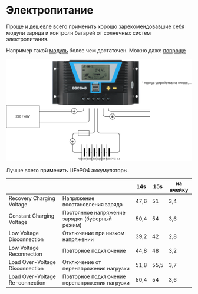 # Электропитание

Проще и дешевле всего применить хорошо зарекомендовавшие себя модули заряда и контроля батарей
от солнечных систем электропитания.

Например такой [модуль](https://powmr.com/solar-charge-controller/current/40amps-mppt/powmr-40a-mppt-solar-charge-controller-12v-24v-36v-48v-auto-solar-regulator-with-lcd-display-mppt-40a/)
более чем достаточен. Можно даже [попроще](https://powmr.com/solar-charge-controller/series-en/solar-laderegler-pwm-30a-40a-50a-60a-80a-automat-solar-controller-12v-24v-36v-48v-pv100v-lithiumbatterien-ternare-lithiumbatterien-lithiumeisenphosphat-usw./)

![](solar.svg)

Лучше всего применить LiFePO4 аккумуляторы.

|  | | 14s | 15s | на ячейку |
| ---- | ---- | ---- | ---- | ---- |
| Recovery Charging Voltage | Напряжение восстановления заряда | 47,6 | 51 | 3,4 |
| Constant Charging Voltage | Постоянное напряжение зарядки (буферный режим) | 50,4 | 54 | 3,6 |
| Low Voltage Disconnection | Отключение при низком напряжении | 39,2 | 42 | 2,8 |
| Low Voltage Reconnection | Повторное подключение | 44,8 | 48 | 3,2 |
| Load Over-Voltage Disconnection | Отключение от перенапряжения нагрузки | 51,8 | 55,5 | 3,7 |
| Load Over-Voltage Re-connection | Повторное подключение перенапряжения нагрузки | 50,4 | 54 | 3,6 |